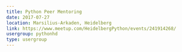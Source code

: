 ```yaml
---
title: Python Peer Mentoring
date: 2017-07-27
location: Marsilius-Arkaden, Heidelberg
link: https://www.meetup.com/HeidelbergPython/events/241914268/
usergroup: pythonhd
type: usergroup
---
```

